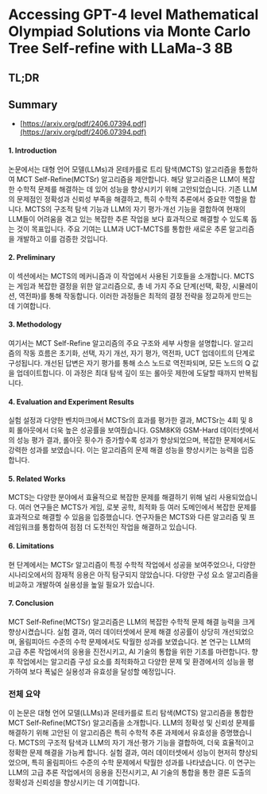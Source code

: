 # Accessing GPT-4 level Mathematical Olympiad Solutions via Monte Carlo Tree Self-refine with LLaMa-3 8B
## TL;DR
## Summary
- [https://arxiv.org/pdf/2406.07394.pdf](https://arxiv.org/pdf/2406.07394.pdf)

#### 1. Introduction
논문에서는 대형 언어 모델(LLMs)과 몬테카를로 트리 탐색(MCTS) 알고리즘을 통합하여 MCT Self-Refine(MCTSr) 알고리즘을 제안합니다. 해당 알고리즘은 LLM이 복잡한 수학적 문제를 해결하는 데 있어 성능을 향상시키기 위해 고안되었습니다. 기존 LLM의 문제점인 정확성과 신뢰성 부족을 해결하고, 특히 수학적 추론에서 중요한 역할을 합니다. MCTS의 구조적 탐색 기능과 LLM의 자기 평가·개선 기능을 결합하여 현재의 LLM들이 어려움을 겪고 있는 복잡한 추론 작업을 보다 효과적으로 해결할 수 있도록 돕는 것이 목표입니다. 주요 기여는 LLM과 UCT-MCTS를 통합한 새로운 추론 알고리즘을 개발하고 이를 검증한 것입니다.

#### 2. Preliminary
이 섹션에서는 MCTS의 메커니즘과 이 작업에서 사용된 기호들을 소개합니다. MCTS는 게임과 복잡한 결정을 위한 알고리즘으로, 총 네 가지 주요 단계(선택, 확장, 시뮬레이션, 역전파)를 통해 작동합니다. 이러한 과정들은 최적의 결정 전략을 정교하게 만드는 데 기여합니다.

#### 3. Methodology
여기서는 MCT Self-Refine 알고리즘의 주요 구조와 세부 사항을 설명합니다. 알고리즘의 작동 흐름은 초기화, 선택, 자기 개선, 자기 평가, 역전파, UCT 업데이트의 단계로 구성됩니다. 개선된 답변은 자기 평가를 통해 소스 노드로 역전파되며, 모든 노드의 Q 값을 업데이트합니다. 이 과정은 최대 탐색 깊이 또는 롤아웃 제한에 도달할 때까지 반복됩니다.

#### 4. Evaluation and Experiment Results
실험 설정과 다양한 벤치마크에서 MCTSr의 효과를 평가한 결과, MCTSr는 4회 및 8회 롤아웃에서 더욱 높은 성공률을 보여줬습니다. GSM8K와 GSM-Hard 데이터셋에서의 성능 평가 결과, 롤아웃 횟수가 증가할수록 성과가 향상되었으며, 복잡한 문제에서도 강력한 성과를 보였습니다. 이는 알고리즘의 문제 해결 성능을 향상시키는 능력을 입증합니다.

#### 5. Related Works
MCTS는 다양한 분야에서 효율적으로 복잡한 문제를 해결하기 위해 널리 사용되었습니다. 여러 연구들은 MCTS가 게임, 로봇 공학, 최적화 등 여러 도메인에서 복잡한 문제를 효과적으로 해결할 수 있음을 입증했습니다. 연구자들은 MCTS와 다른 알고리즘 및 프레임워크를 통합하여 점점 더 도전적인 작업을 해결하고 있습니다.

#### 6. Limitations
현 단계에서는 MCTSr 알고리즘이 특정 수학적 작업에서 성공을 보여주었으나, 다양한 시나리오에서의 잠재적 응용은 아직 탐구되지 않았습니다. 다양한 구성 요소 알고리즘을 비교하고 개발하여 실용성을 높일 필요가 있습니다.

#### 7. Conclusion
MCT Self-Refine(MCTSr) 알고리즘은 LLM의 복잡한 수학적 문제 해결 능력을 크게 향상시켰습니다. 실험 결과, 여러 데이터셋에서 문제 해결 성공률이 상당히 개선되었으며, 올림피아드 수준의 수학 문제에서도 탁월한 성과를 보였습니다. 본 연구는 LLM의 고급 추론 작업에서의 응용을 진전시키고, AI 기술의 통합을 위한 기초를 마련합니다. 향후 작업에서는 알고리즘 구성 요소를 최적화하고 다양한 문제 및 환경에서의 성능을 평가하여 보다 폭넓은 실용성과 유효성을 달성할 예정입니다.

### 전체 요약
이 논문은 대형 언어 모델(LLMs)과 몬테카를로 트리 탐색(MCTS) 알고리즘을 통합한 MCT Self-Refine(MCTSr) 알고리즘을 소개합니다. LLM의 정확성 및 신뢰성 문제를 해결하기 위해 고안된 이 알고리즘은 특히 수학적 추론 과제에서 유효성을 증명했습니다. MCTS의 구조적 탐색과 LLM의 자기 개선·평가 기능을 결합하여, 더욱 효율적이고 정확한 문제 해결을 가능케 합니다. 실험 결과, 여러 데이터셋에서 성능이 현저히 향상되었으며, 특히 올림피아드 수준의 수학 문제에서 탁월한 성과를 나타냈습니다. 이 연구는 LLM의 고급 추론 작업에서의 응용을 진전시키고, AI 기술의 통합을 통한 결론 도출의 정확성과 신뢰성을 향상시키는 데 기여합니다.